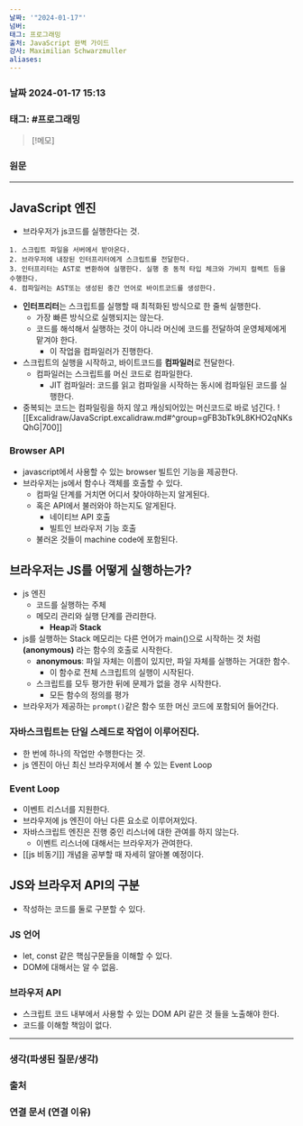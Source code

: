 ```yaml
---
날짜: '"2024-01-17"'
넘버: 
태그: 프로그래밍
출처: JavaScript 완벽 가이드
강사: Maximilian Schwarzmuller
aliases:
---
```

### 날짜  2024-01-17 15:13

### 태그: #프로그래밍 

>[!메모]
>

### 원문
---
## JavaScript 엔진
- 브라우저가 js코드를 실행한다는 것.
```
1. 스크립트 파일을 서버에서 받아온다.
2. 브라우저에 내장된 인터프리터에게 스크립트를 전달한다.
3. 인터프리터는 AST로 변환하여 실행한다. 실행 중 동적 타입 체크와 가비지 컬렉트 등을 수행한다.
4. 컴파일러는 AST또는 생성된 중간 언어로 바이트코드를 생성한다.
```
- **인터프리터**는 스크립트를 실행할 때 최적화된 방식으로 한 줄씩 실행한다.
	- 가장 빠른 방식으로 실행되지는 않는다.
	- 코드를 해석해서 실행하는 것이 아니라 머신에 코드를 전달하여 운영체제에게 맡겨야 한다.
		- 이 작업을 컴파일러가 진행한다.
- 스크립트의 실행을 시작하고, 바이트코드를 **컴파일러**로 전달한다.
	- 컴파일러는 스크립트를 머신 코드로 컴파일한다.
		- JIT 컴파일러: 코드를 읽고 컴파일을 시작하는 동시에 컴파일된 코드를 실행한다.
- 중복되는 코드는 컴파일링을 하지 않고 캐싱되어있는 머신코드로 바로 넘긴다.
![[Excalidraw/JavaScript.excalidraw.md#^group=gFB3bTk9L8KHO2qNKsQhG|700]]
### Browser API
- javascript에서 사용할 수 있는 browser 빌트인 기능을 제공한다.
- 브라우저는 js에서 함수나 객체를 호출할 수 있다.
	- 컴파일 단계를 거치면 어디서 찾아야하는지 알게된다.
	- 혹은 API에서 불러와야 하는지도 알게된다.
		- 네이티브 API 호출
		- 빌트인 브라우저 기능 호출
	- 불러온 것들이 machine code에 포함된다.
## 브라우저는 JS를 어떻게 실행하는가?
- js 엔진
	- 코드를 실행하는 주체
	- 메모리 관리와 실행 단계를 관리한다.
		- **Heap**과 **Stack**
- js를 실행하는 Stack 메모리는 다른 언어가 main()으로 시작하는 것 처럼 **(anonymous)** 라는 함수의 호출로 시작한다.
	- **anonymous**: 파일 자체는 이름이 있지만, 파일 자체를 실행하는 거대한 함수.
		- 이 함수로 전체 스크립트의 실행이 시작된다.
	- 스크립트를 모두 평가한 뒤에 문제가 없을 경우 시작한다.
		- 모든 함수의 정의를 평가
- 브라우저가 제공하는 `prompt()`같은 함수 또한 머신 코드에 포함되어 들어간다.
### 자바스크립트는 **단일 스레드**로 작업이 이루어진다.
- 한 번에 하나의 작업만 수행한다는 것.
- js 엔진이 아닌 최신 브라우저에서 볼 수 있는 Event Loop
### Event Loop
- 이벤트 리스너를 지원한다.
- 브라우저에 js 엔진이 아닌 다른 요소로 이루어져있다.
- 자바스크립트 엔진은 진행 중인 리스너에 대한 관여를 하지 않는다.
	- 이벤트 리스너에 대해서는 브라우저가 관여한다.
- [[js 비동기]] 개념을 공부할 때 자세히 알아볼 예정이다.
## JS와 브라우저 API의 구분
- 작성하는 코드를 둘로 구분할 수 있다.
### JS 언어
- let, const 같은 핵심구문들을 이해할 수 있다.
- DOM에 대해서는 알 수 없음.
### 브라우저 API
- 스크립트 코드 내부에서 사용할 수 있는 DOM API 같은 것 들을 노출해야 한다.
- 코드를 이해할 책임이 없다.




---
### 생각(파생된 질문/생각)

### 출처

### 연결 문서 (연결 이유)
